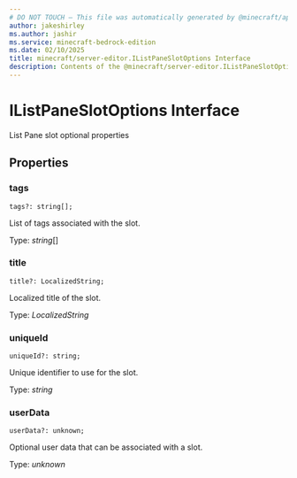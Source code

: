 ```yaml
---
# DO NOT TOUCH — This file was automatically generated by @minecraft/api-docs-generator, to report problems file an issue at https://github.com/Mojang/minecraft-scripting-libraries
author: jakeshirley
ms.author: jashir
ms.service: minecraft-bedrock-edition
ms.date: 02/10/2025
title: minecraft/server-editor.IListPaneSlotOptions Interface
description: Contents of the @minecraft/server-editor.IListPaneSlotOptions class.
---
```

# IListPaneSlotOptions Interface

List Pane slot optional properties

## Properties

### **tags**
`tags?: string[];`

List of tags associated with the slot.

Type: *string*[]

### **title**
`title?: LocalizedString;`

Localized title of the slot.

Type: *LocalizedString*

### **uniqueId**
`uniqueId?: string;`

Unique identifier to use for the slot.

Type: *string*

### **userData**
`userData?: unknown;`

Optional user data that can be associated with a slot.

Type: *unknown*

